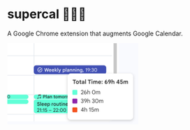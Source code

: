 # supercal 🦸📆🌈

A Google Chrome extension that augments Google Calendar.

<img 
  src="/screenshots/screenshot-1-640x400.jpg" 
  width="300" 
  alt="Screenshot of the extension.">
